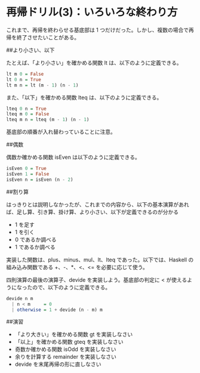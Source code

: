 # 再帰ドリル(3)：いろいろな終わり方

これまで、再帰を終わらせる基底部は 1 つだけだった。しかし、複数の場合で再帰を終了させたいことがある。

##より小さい、以下

たとえば、「より小さい」を確かめる関数 lt は、以下のように定義できる。

```haskell
lt m 0 = False
lt 0 n = True
lt m n = lt (m - 1) (n - 1)
```

また、「以下」を確かめる関数 lteq は、以下のように定義できる。

```haskell
lteq 0 n = True
lteq m 0 = False
lteq m n = lteq (m - 1) (n - 1)
```

基底部の順番が入れ替わっていることに注意。

##偶数

偶数か確かめる関数 isEven は以下のように定義できる。

```haskell
isEven 0 = True
isEven 1 = False
isEven n = isEven (n - 2)
```

##割り算

はっきりとは説明しなかったが、これまでの内容から、以下の基本演算があれば、足し算、引き算、掛け算、より小さい、以下が定義できるのが分かる

* 1 を足す
* 1 を引く
* 0 であるか調べる
* 1 であるか調べる

実装した関数は、plus、minus、mul、lt、lteq であった。以下では、Haskell の組み込み関数である +、-、*、<、<= を必要に応じて使う。

四則演算の最後の演算子、devide を実装しよう。基底部の判定に < が使えるようになったので、以下のように定義できる。

```haskell
devide n m
  | n < m     = 0
  | otherwise = 1 + devide (n - m) m
```

##演習

* 「より大きい」を確かめる関数 gt を実装しなさい
* 「以上」を確かめる関数 gteq を実装しなさい
* 奇数か確かめる関数 isOdd を実装しなさい
* 余りを計算する remainder を実装しなさい
* devide を末尾再帰の形に直しなさい


